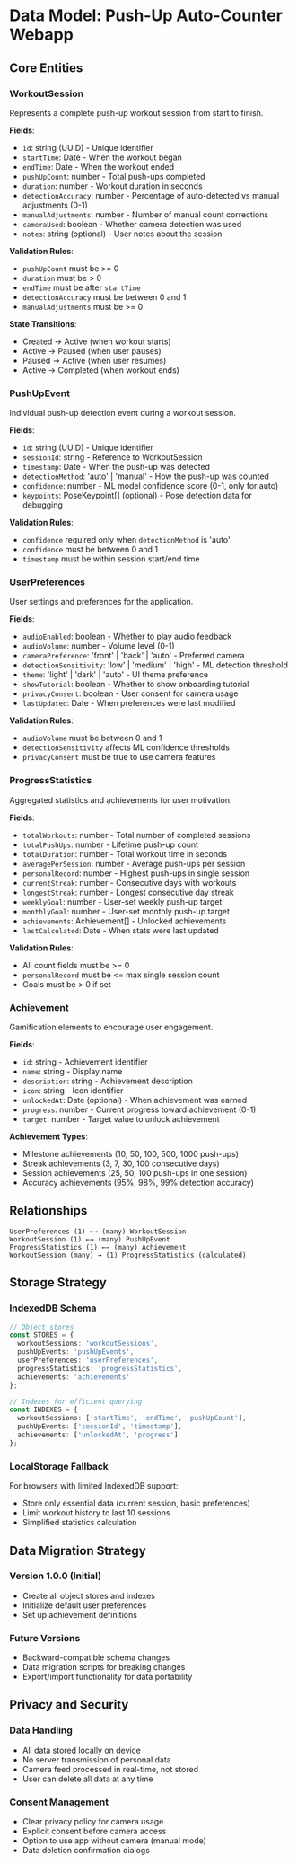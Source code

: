 # Data Model: Push-Up Auto-Counter Webapp

## Core Entities

### WorkoutSession
Represents a complete push-up workout session from start to finish.

**Fields**:
- `id`: string (UUID) - Unique identifier
- `startTime`: Date - When the workout began
- `endTime`: Date - When the workout ended
- `pushUpCount`: number - Total push-ups completed
- `duration`: number - Workout duration in seconds
- `detectionAccuracy`: number - Percentage of auto-detected vs manual adjustments (0-1)
- `manualAdjustments`: number - Number of manual count corrections
- `cameraUsed`: boolean - Whether camera detection was used
- `notes`: string (optional) - User notes about the session

**Validation Rules**:
- `pushUpCount` must be >= 0
- `duration` must be > 0
- `endTime` must be after `startTime`
- `detectionAccuracy` must be between 0 and 1
- `manualAdjustments` must be >= 0

**State Transitions**:
- Created → Active (when workout starts)
- Active → Paused (when user pauses)
- Paused → Active (when user resumes)
- Active → Completed (when workout ends)

### PushUpEvent
Individual push-up detection event during a workout session.

**Fields**:
- `id`: string (UUID) - Unique identifier
- `sessionId`: string - Reference to WorkoutSession
- `timestamp`: Date - When the push-up was detected
- `detectionMethod`: 'auto' | 'manual' - How the push-up was counted
- `confidence`: number - ML model confidence score (0-1, only for auto)
- `keypoints`: PoseKeypoint[] (optional) - Pose detection data for debugging

**Validation Rules**:
- `confidence` required only when `detectionMethod` is 'auto'
- `confidence` must be between 0 and 1
- `timestamp` must be within session start/end time

### UserPreferences
User settings and preferences for the application.

**Fields**:
- `audioEnabled`: boolean - Whether to play audio feedback
- `audioVolume`: number - Volume level (0-1)
- `cameraPreference`: 'front' | 'back' | 'auto' - Preferred camera
- `detectionSensitivity`: 'low' | 'medium' | 'high' - ML detection threshold
- `theme`: 'light' | 'dark' | 'auto' - UI theme preference
- `showTutorial`: boolean - Whether to show onboarding tutorial
- `privacyConsent`: boolean - User consent for camera usage
- `lastUpdated`: Date - When preferences were last modified

**Validation Rules**:
- `audioVolume` must be between 0 and 1
- `detectionSensitivity` affects ML confidence thresholds
- `privacyConsent` must be true to use camera features

### ProgressStatistics
Aggregated statistics and achievements for user motivation.

**Fields**:
- `totalWorkouts`: number - Total number of completed sessions
- `totalPushUps`: number - Lifetime push-up count
- `totalDuration`: number - Total workout time in seconds
- `averagePerSession`: number - Average push-ups per session
- `personalRecord`: number - Highest push-ups in single session
- `currentStreak`: number - Consecutive days with workouts
- `longestStreak`: number - Longest consecutive day streak
- `weeklyGoal`: number - User-set weekly push-up target
- `monthlyGoal`: number - User-set monthly push-up target
- `achievements`: Achievement[] - Unlocked achievements
- `lastCalculated`: Date - When stats were last updated

**Validation Rules**:
- All count fields must be >= 0
- `personalRecord` must be <= max single session count
- Goals must be > 0 if set

### Achievement
Gamification elements to encourage user engagement.

**Fields**:
- `id`: string - Achievement identifier
- `name`: string - Display name
- `description`: string - Achievement description
- `icon`: string - Icon identifier
- `unlockedAt`: Date (optional) - When achievement was earned
- `progress`: number - Current progress toward achievement (0-1)
- `target`: number - Target value to unlock achievement

**Achievement Types**:
- Milestone achievements (10, 50, 100, 500, 1000 push-ups)
- Streak achievements (3, 7, 30, 100 consecutive days)
- Session achievements (25, 50, 100 push-ups in one session)
- Accuracy achievements (95%, 98%, 99% detection accuracy)

## Relationships

```
UserPreferences (1) ←→ (many) WorkoutSession
WorkoutSession (1) ←→ (many) PushUpEvent
ProgressStatistics (1) ←→ (many) Achievement
WorkoutSession (many) → (1) ProgressStatistics (calculated)
```

## Storage Strategy

### IndexedDB Schema
```typescript
// Object stores
const STORES = {
  workoutSessions: 'workoutSessions',
  pushUpEvents: 'pushUpEvents',
  userPreferences: 'userPreferences',
  progressStatistics: 'progressStatistics',
  achievements: 'achievements'
};

// Indexes for efficient querying
const INDEXES = {
  workoutSessions: ['startTime', 'endTime', 'pushUpCount'],
  pushUpEvents: ['sessionId', 'timestamp'],
  achievements: ['unlockedAt', 'progress']
};
```

### LocalStorage Fallback
For browsers with limited IndexedDB support:
- Store only essential data (current session, basic preferences)
- Limit workout history to last 10 sessions
- Simplified statistics calculation

## Data Migration Strategy

### Version 1.0.0 (Initial)
- Create all object stores and indexes
- Initialize default user preferences
- Set up achievement definitions

### Future Versions
- Backward-compatible schema changes
- Data migration scripts for breaking changes
- Export/import functionality for data portability

## Privacy and Security

### Data Handling
- All data stored locally on device
- No server transmission of personal data
- Camera feed processed in real-time, not stored
- User can delete all data at any time

### Consent Management
- Clear privacy policy for camera usage
- Explicit consent before camera access
- Option to use app without camera (manual mode)
- Data deletion confirmation dialogs
